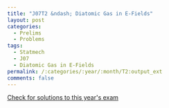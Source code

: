```yaml
---
title: "J07T2 &ndash; Diatomic Gas in E-Fields"
layout: post
categories:
  - Prelims
  - Problems
tags:
  - Statmech
  - J07
  - Diatomic Gas in E-Fields
permalink: /:categories/:year/:month/T2:output_ext
comments: false
---
```

<object data="2007J2T.pdf" type="application/pdf" width="100%" height="500"></object>
<div class="message"><a href='https://princetonprelim.com/prelim/18/'>Check for solutions to this year's exam</a></div>
